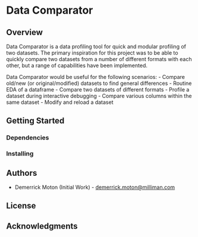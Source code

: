 # Data Comparator

## Overview
Data Comparator is a data profiling tool for quick and modular profiling of two datasets. The primary inspiration for this project was to be able to quickly compare two datasets from a number of different formats with each other, but a range of capabilities have been implemented. 

Data Comparator would be useful for the following scenarios:
    - Compare old/new (or original/modified) datasets to find general differences
    - Routine EDA of a dataframe
    - Compare two datasets of different formats
    - Profile a dataset during interactive debugging
    - Compare various columns within the same dataset
    - Modify and reload a dataset

## Getting Started

### Dependencies

### Installing

## Authors
- Demerrick Moton (Initial Work) - demerrick.moton@milliman.com

## License

## Acknowledgments